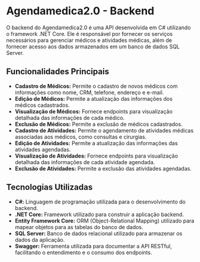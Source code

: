 # Agendamedica2.0 - Backend

O backend do Agendamedica2.0 é uma API desenvolvida em C# utilizando o framework .NET Core. Ele é responsável por fornecer os serviços necessários para gerenciar médicos e atividades médicas, além de fornecer acesso aos dados armazenados em um banco de dados SQL Server.

## Funcionalidades Principais

- **Cadastro de Médicos:** Permite o cadastro de novos médicos com informações como nome, CRM, telefone, endereço e e-mail.
- **Edição de Médicos:** Permite a atualização das informações dos médicos cadastrados.
- **Visualização de Médicos:** Fornece endpoints para visualização detalhada das informações de cada médico.
- **Exclusão de Médicos:** Permite a exclusão de médicos cadastrados.
- **Cadastro de Atividades:** Permite o agendamento de atividades médicas associadas aos médicos, como consultas e cirurgias.
- **Edição de Atividades:** Permite a atualização das informações das atividades agendadas.
- **Visualização de Atividades:** Fornece endpoints para visualização detalhada das informações de cada atividade agendada.
- **Exclusão de Atividades:** Permite a exclusão das atividades agendadas.

## Tecnologias Utilizadas

- **C#:** Linguagem de programação utilizada para o desenvolvimento do backend.
- **.NET Core:** Framework utilizado para construir a aplicação backend.
- **Entity Framework Core:** ORM (Object-Relational Mapping) utilizado para mapear objetos para as tabelas do banco de dados.
- **SQL Server:** Banco de dados relacional utilizado para armazenar os dados da aplicação.
- **Swagger:** Ferramenta utilizada para documentar a API RESTful, facilitando o entendimento e o consumo dos endpoints.

